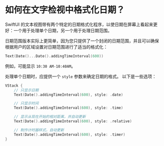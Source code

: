 如何在文字检视中格式化日期？
===

SwiftUI 的文本视图带有两个特定的日期格式化程序，以使日期在屏幕上看起来更好：一个用于处理单个日期，另一个用于处理日期范围。

日期范围版本实际上更简单，因为您只提供了一个封闭的日期范围，并且可以确保根据用户的区域设置对日期范围进行了适当的格式化：

```swift
Text(Date()...Date().addingTimeInterval(600))
```

例如，可能显示 `10:30 AM-10:40AM`。

处理单个日期时，应提供一个 `style` 参数来确定日期的格式。 以下是一些选项：

```swift
VStack {
    // 只显示日期
    Text(Date().addingTimeInterval(600), style: .date)

    // 只显示时间
    Text(Date().addingTimeInterval(600), style: .time)

    // 显示从现在开始的相对距离，并自动更新
    Text(Date().addingTimeInterval(600), style: .relative)

    // 制作计时器样式，自动更新
    Text(Date().addingTimeInterval(600), style: .timer)
}
```